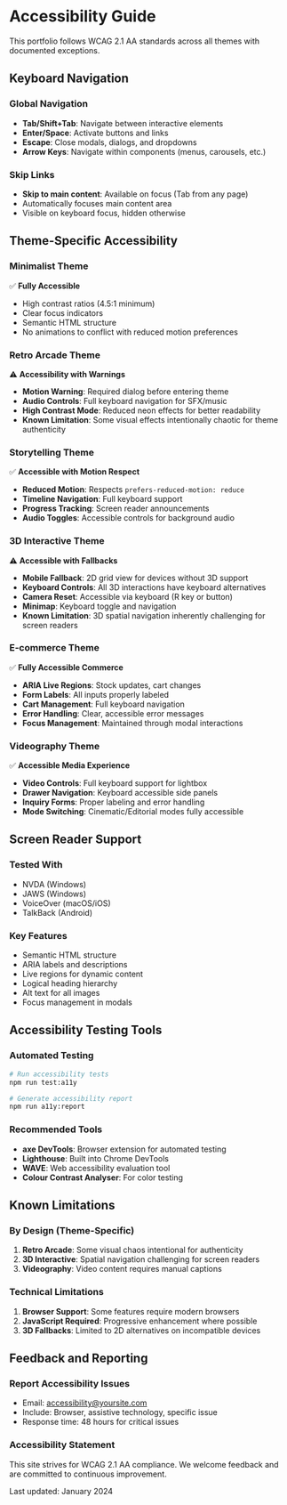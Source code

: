 
# Accessibility Guide

This portfolio follows WCAG 2.1 AA standards across all themes with documented exceptions.

## Keyboard Navigation

### Global Navigation
- **Tab/Shift+Tab**: Navigate between interactive elements
- **Enter/Space**: Activate buttons and links
- **Escape**: Close modals, dialogs, and dropdowns
- **Arrow Keys**: Navigate within components (menus, carousels, etc.)

### Skip Links
- **Skip to main content**: Available on focus (Tab from any page)
- Automatically focuses main content area
- Visible on keyboard focus, hidden otherwise

## Theme-Specific Accessibility

### Minimalist Theme
✅ **Fully Accessible**
- High contrast ratios (4.5:1 minimum)
- Clear focus indicators
- Semantic HTML structure
- No animations to conflict with reduced motion preferences

### Retro Arcade Theme
⚠️ **Accessibility with Warnings**
- **Motion Warning**: Required dialog before entering theme
- **Audio Controls**: Full keyboard navigation for SFX/music
- **High Contrast Mode**: Reduced neon effects for better readability
- **Known Limitation**: Some visual effects intentionally chaotic for theme authenticity

### Storytelling Theme
✅ **Accessible with Motion Respect**
- **Reduced Motion**: Respects `prefers-reduced-motion: reduce`
- **Timeline Navigation**: Full keyboard support
- **Progress Tracking**: Screen reader announcements
- **Audio Toggles**: Accessible controls for background audio

### 3D Interactive Theme
⚠️ **Accessible with Fallbacks**
- **Mobile Fallback**: 2D grid view for devices without 3D support
- **Keyboard Controls**: All 3D interactions have keyboard alternatives
- **Camera Reset**: Accessible via keyboard (R key or button)
- **Minimap**: Keyboard toggle and navigation
- **Known Limitation**: 3D spatial navigation inherently challenging for screen readers

### E-commerce Theme
✅ **Fully Accessible Commerce**
- **ARIA Live Regions**: Stock updates, cart changes
- **Form Labels**: All inputs properly labeled
- **Cart Management**: Full keyboard navigation
- **Error Handling**: Clear, accessible error messages
- **Focus Management**: Maintained through modal interactions

### Videography Theme
✅ **Accessible Media Experience**
- **Video Controls**: Full keyboard support for lightbox
- **Drawer Navigation**: Keyboard accessible side panels
- **Inquiry Forms**: Proper labeling and error handling
- **Mode Switching**: Cinematic/Editorial modes fully accessible

## Screen Reader Support

### Tested With
- NVDA (Windows)
- JAWS (Windows)
- VoiceOver (macOS/iOS)
- TalkBack (Android)

### Key Features
- Semantic HTML structure
- ARIA labels and descriptions
- Live regions for dynamic content
- Logical heading hierarchy
- Alt text for all images
- Focus management in modals

## Accessibility Testing Tools

### Automated Testing
```bash
# Run accessibility tests
npm run test:a11y

# Generate accessibility report
npm run a11y:report
```

### Recommended Tools
- **axe DevTools**: Browser extension for automated testing
- **Lighthouse**: Built into Chrome DevTools
- **WAVE**: Web accessibility evaluation tool
- **Colour Contrast Analyser**: For color testing

## Known Limitations

### By Design (Theme-Specific)
1. **Retro Arcade**: Some visual chaos intentional for authenticity
2. **3D Interactive**: Spatial navigation challenging for screen readers
3. **Videography**: Video content requires manual captions

### Technical Limitations
1. **Browser Support**: Some features require modern browsers
2. **JavaScript Required**: Progressive enhancement where possible
3. **3D Fallbacks**: Limited to 2D alternatives on incompatible devices

## Feedback and Reporting

### Report Accessibility Issues
- Email: accessibility@yoursite.com
- Include: Browser, assistive technology, specific issue
- Response time: 48 hours for critical issues

### Accessibility Statement
This site strives for WCAG 2.1 AA compliance. We welcome feedback and are committed to continuous improvement.

Last updated: January 2024
